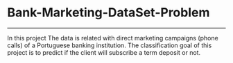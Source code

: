 # Bank-Marketing-DataSet-Problem
----------------------------

In this project The data is related with direct marketing campaigns (phone calls) of a Portuguese banking institution. The classification goal  of this project  is to predict if  the client will subscribe a term deposit or not.
